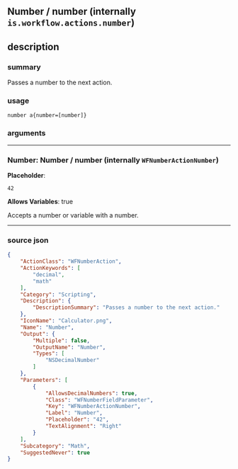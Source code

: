 
## Number / number (internally `is.workflow.actions.number`)


## description

### summary

Passes a number to the next action.


### usage
```
number a{number=[number]}
```

### arguments

---

### Number: Number / number (internally `WFNumberActionNumber`)
**Placeholder**:
```
42
```
**Allows Variables**: true



Accepts a number 
or variable
with a number.

---

### source json

```json
{
	"ActionClass": "WFNumberAction",
	"ActionKeywords": [
		"decimal",
		"math"
	],
	"Category": "Scripting",
	"Description": {
		"DescriptionSummary": "Passes a number to the next action."
	},
	"IconName": "Calculator.png",
	"Name": "Number",
	"Output": {
		"Multiple": false,
		"OutputName": "Number",
		"Types": [
			"NSDecimalNumber"
		]
	},
	"Parameters": [
		{
			"AllowsDecimalNumbers": true,
			"Class": "WFNumberFieldParameter",
			"Key": "WFNumberActionNumber",
			"Label": "Number",
			"Placeholder": "42",
			"TextAlignment": "Right"
		}
	],
	"Subcategory": "Math",
	"SuggestedNever": true
}
```

